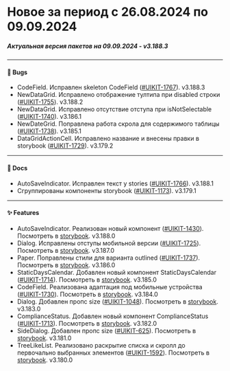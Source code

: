 # Новое за период с 26.08.2024 по 09.09.2024 

##### Актуальная версия пакетов на 09.09.2024 - v3.188.3

--- 

#### 🐞 Bugs
 - CodeField. Исправлен skeleton CodeField ([#UIKIT-1767](https://track.astral.ru/soft/browse/UIKIT-1767)). v3.188.3
 - NewDataGrid. Исправлено отображение тултипа при disabled строки ([#UIKIT-1755](https://track.astral.ru/soft/browse/UIKIT-1755)). v3.188.2
 - NewDataGrid. Исправлено отсутствие отступа при isNotSelectable ([#UIKIT-1740](https://track.astral.ru/soft/browse/UIKIT-1740)). v3.186.1
 - NewDateGrid. Поправлена работа скрола для содержимого таблицы ([#UIKIT-1738](https://track.astral.ru/soft/browse/UIKIT-1738)). v3.185.1
 - DataGridActionCell. Исправлено название и внесены правки в storybook ([#UIKIT-1729](https://track.astral.ru/soft/browse/UIKIT-1729)). v3.179.2

--- 

#### 📑 Docs
 - AutoSaveIndicator. Исправлен текст у stories ([#UIKIT-1766](https://track.astral.ru/soft/browse/UIKIT-1766)). v3.188.1
 -  Сгруппированы компоненты storybook ([#UIKIT-1173](https://track.astral.ru/soft/browse/UIKIT-1173)). v3.179.1

--- 

#### ✨ Features
 - AutoSaveIndicator. Реализован новый компонент ([#UIKIT-1430](https://track.astral.ru/soft/browse/UIKIT-1430)). Посмотреть в [storybook](https://main--61baeff6f06230003a88ef8a.chromatic.com/?path=/docs/components-autosaveindicator--docs). v3.188.0
 - Dialog. Исправлены отступы мобильной версии ([#UIKIT-1725](https://track.astral.ru/soft/browse/UIKIT-1725)). Посмотреть в [storybook](https://main--61baeff6f06230003a88ef8a.chromatic.com/?path=/docs/components-dialog--docs). v3.187.0
 - Paper. Поправлены стили для варианта outlined ([#UIKIT-1737](https://track.astral.ru/soft/browse/UIKIT-1737)). Посмотреть в [storybook](https://main--61baeff6f06230003a88ef8a.chromatic.com/?path=/docs/components-paper--docs). v3.186.0
 - StaticDaysCalendar. Добавлен новый компонент StaticDaysCalendar ([#UIKIT-1714](https://track.astral.ru/soft/browse/UIKIT-1714)). Посмотреть в [storybook](https://main--61baeff6f06230003a88ef8a.chromatic.com/?path=/docs/components-staticdayscalendar--docs). v3.185.0
 - CodeField. Реализована адаптация под мобильные устройства ([#UIKIT-1730](https://track.astral.ru/soft/browse/UIKIT-1730)). Посмотреть в [storybook](https://main--61baeff6f06230003a88ef8a.chromatic.com/?path=/docs/components-codefield--docs). v3.184.0
 - Dialog. Добавлен пропс size ([#UIKIT-1048](https://track.astral.ru/soft/browse/UIKIT-1048)). Посмотреть в [storybook](https://main--61baeff6f06230003a88ef8a.chromatic.com/?path=/docs/components-dialog--docs). v3.183.0
 - ComplianceStatus. Добавлен новый компонент ComplianceStatus ([#UIKIT-1713](https://track.astral.ru/soft/browse/UIKIT-1713)). Посмотреть в [storybook](https://main--61baeff6f06230003a88ef8a.chromatic.com/?path=/docs/components-compliancestatus--docs). v3.182.0
 - SideDialog. Добавлен пропс size ([#UIKIT-625](https://track.astral.ru/soft/browse/UIKIT-625)). Посмотреть в [storybook](https://main--61baeff6f06230003a88ef8a.chromatic.com/?path=/docs/components-sidedialog--docs). v3.181.0
 - TreeLikeList. Реализовано раскрытие списка и скролл до первочально выбранных элементов ([#UIKIT-1592](https://track.astral.ru/soft/browse/UIKIT-1592)). Посмотреть в [storybook](https://main--61baeff6f06230003a88ef8a.chromatic.com/?path=/docs/components-tree-treelikelist--docs). v3.180.0